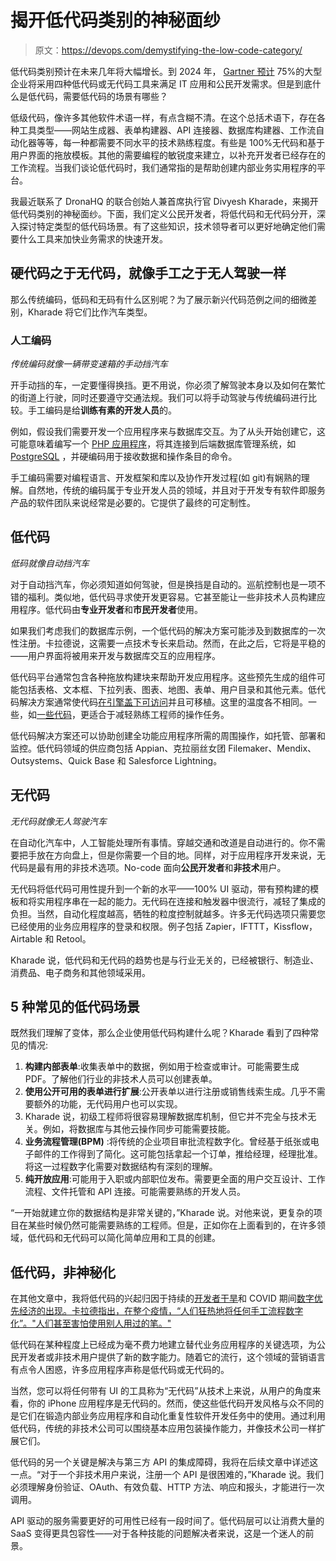 # 揭开低代码类别的神秘面纱

> 原文：<https://devops.com/demystifying-the-low-code-category/>

低代码类别预计在未来几年将大幅增长。到 2024 年， [Gartner 预计](https://www.mendix.com/resources/gartner-magic-quadrant-for-low-code-application-platforms/) 75%的大型企业将采用四种低代码或无代码工具来满足 IT 应用和公民开发需求。但是到底什么是低代码，需要低代码的场景有哪些？

低级代码，像许多其他软件术语一样，有点含糊不清。在这个总括术语下，存在各种工具类型——网站生成器、表单构建器、API 连接器、数据库构建器、工作流自动化器等等，每一种都需要不同水平的技术熟练程度。有些是 100%无代码和基于用户界面的拖放模板。其他的需要编程的敏锐度来建立，以补充开发者已经存在的工作流程。当我们谈论低代码时，我们通常指的是帮助创建内部业务实用程序的平台。

我最近联系了 DronaHQ 的联合创始人兼首席执行官 Divyesh Kharade，来揭开低代码类别的神秘面纱。下面，我们定义公民开发者，将低代码和无代码分开，深入探讨特定类型的低代码场景。有了这些知识，技术领导者可以更好地确定他们需要什么工具来加快业务需求的快速开发。

## 硬代码之于无代码，就像手工之于无人驾驶一样

那么传统编码，低码和无码有什么区别呢？为了展示新兴代码范例之间的细微差别，Kharade 将它们比作汽车类型。

### 人工编码

*传统编码就像一辆带变速箱的手动挡汽车*

开手动挡的车，一定要懂得换挡。更不用说，你必须了解驾驶本身以及如何在繁忙的街道上行驶，同时还要遵守交通法规。我们可以将手动驾驶与传统编码进行比较。手工编码是给**训练有素的开发人员**的。

例如，假设我们需要开发一个应用程序来与数据库交互。为了从头开始创建它，这可能意味着编写一个 [PHP 应用程序](https://www.postgresqltutorial.com/postgresql-php/)，将其连接到后端数据库管理系统，如 [PostgreSQL](https://www.postgresqltutorial.com/postgresql-php/connect/) ，并硬编码用于接收数据和操作条目的命令。

手工编码需要对编程语言、开发框架和库以及协作开发过程(如 git)有娴熟的理解。自然地，传统的编码属于专业开发人员的领域，并且对于开发专有软件即服务产品的软件团队来说经常是必要的。它提供了最终的可定制性。

## 低代码

*低码就像自动挡汽车*

对于自动挡汽车，你必须知道如何驾驶，但是换挡是自动的。巡航控制也是一项不错的福利。类似地，低代码寻求使开发更容易。它甚至能让一些非技术人员构建应用程序。低代码由**专业开发者**和**市民开发者**使用。

如果我们考虑我们的数据库示例，一个低代码的解决方案可能涉及到数据库的一次性注册。卡拉德说，这需要一点技术专长来启动。然而，在此之后，它将是平稳的——用户界面将被用来开发与数据库交互的应用程序。

低代码平台通常包含各种拖放构建块来帮助开发应用程序。这些预先生成的组件可能包括表格、文本框、下拉列表、图表、地图、表单、用户目录和其他元素。低代码解决方案通常使代码[在引擎盖下可访问](https://devops.com/apis-the-secret-sauce-for-low-code-platforms/)并且可移植。这里的温度各不相同。一些，如[一些代码](https://devops.com/how-some-code-platforms-perform-a-balancing-act/)，更适合于减轻熟练工程师的操作任务。

低代码解决方案还可以协助创建全功能应用程序所需的周围操作，如托管、部署和监控。低代码领域的供应商包括 Appian、克拉丽丝女团 Filemaker、Mendix、Outsystems、Quick Base 和 Salesforce Lightning。

## 无代码

*无代码就像无人驾驶汽车*

在自动化汽车中，人工智能处理所有事情。穿越交通和改道是自动进行的。你不需要把手放在方向盘上，但是你需要一个目的地。同样，对于应用程序开发来说，无代码是最有用的非技术选项。No-code 面向**公民开发者**和**非技术**用户。

无代码将低代码可用性提升到一个新的水平——100% UI 驱动，带有预构建的模板和将实用程序串在一起的能力。无代码在连接和触发器中很流行，减轻了集成的负担。当然，自动化程度越高，牺牲的粒度控制就越多。许多无代码选项只需要您已经使用的业务应用程序的登录和权限。例子包括 Zapier，IFTTT，Kissflow，Airtable 和 Retool。

Kharade 说，低代码和无代码的趋势也是与行业无关的，已经被银行、制造业、消费品、电子商务和其他领域采用。

## 5 种常见的低代码场景

既然我们理解了变体，那么企业使用低代码构建什么呢？Kharade 看到了四种常见的情况:

1.  **构建内部表单**:收集表单中的数据，例如用于检查或审计。可能需要生成 PDF。了解他们行业的非技术人员可以创建表单。
2.  **使用公开可用的表单进行扩展**:公开表单以进行注册或销售线索生成。几乎不需要额外的功能，无代码用户也可以实现。
3.  Kharade 说，初级工程师将很容易理解数据库机制，但它并不完全与技术无关。例如，将数据库与其他云操作同步可能需要技能。
4.  **业务流程管理(BPM)** :将传统的企业项目审批流程数字化。曾经基于纸张或电子邮件的工作得到了简化。这可能包括拿起一个订单，推给经理，经理批准。将这一过程数字化需要对数据结构有深刻的理解。
5.  **纯开放应用**:可能用于入职或内部职位发布。需要更全面的用户交互设计、工作流程、文件托管和 API 连接。可能需要熟练的开发人员。

“一开始就建立你的数据结构是非常关键的，”Kharade 说。对他来说，更复杂的项目在某些时候仍然可能需要熟练的工程师。但是，正如你在上面看到的，在许多领域，低代码和无代码可以简化简单应用和工具的创建。

## 低代码，非神秘化

在其他文章中，我将低代码的兴起归因于持续的[开发者干旱](https://devops.com/low-code-an-oasis-during-developer-drought/)和 COVID 期间[数字优先经济的出现。卡拉德指出，在整个疫情，“人们狂热地将任何手工流程数字化”。"人们甚至害怕使用别人用过的笔。"](https://devops.com/help-us-low-code-youre-our-only-hope/)

低代码在某种程度上已经成为毫不费力地建立替代业务应用程序的关键选项，为公民开发者或非技术用户提供了新的数字能力。随着它的流行，这个领域的营销语言有点令人困惑，许多应用程序声称是低代码或无代码的。

当然，您可以将任何带有 UI 的工具称为“无代码”从技术上来说，从用户的角度来看，你的 iPhone 应用程序是无代码的。然而，使这些低代码开发风格与众不同的是它们在锻造内部业务应用程序和自动化重复性软件开发任务中的使用。通过利用低代码，传统的非技术公司可以围绕基本应用包装操作能力，并像技术公司一样扩展它们。

低代码的另一个关键是解决与第三方 API 的集成障碍，我将在后续文章中详述这一点。“对于一个非技术用户来说，注册一个 API 是很困难的，”Kharade 说。我们必须理解身份验证、OAuth、有效负载、HTTP 方法、响应和报头，才能进行一次调用。

API 驱动的服务需要更好的可用性已经有一段时间了。低代码层可以让消费大量的 SaaS 变得更具包容性——对于各种技能的问题解决者来说，这是一个迷人的前景。